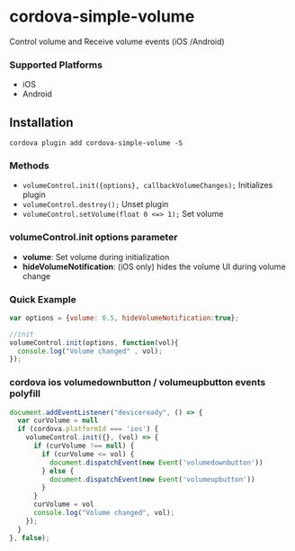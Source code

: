 # cordova-simple-volume
Control volume and Receive volume events (iOS /Android)

### Supported Platforms

- iOS
- Android

## Installation

    cordova plugin add cordova-simple-volume -S

### Methods

- `volumeControl.init({options}, callbackVolumeChanges);` Initializes plugin
- `volumeControl.destroy();` Unset plugin
- `volumeControl.setVolume(float 0 <=> 1);` Set volume


### volumeControl.init options parameter

- __volume__: Set volume during initialization
- __hideVolumeNotification__: (iOS only) hides the volume UI during volume change

### Quick Example

```js
var options = {volume: 0.5, hideVolumeNotification:true};

//init
volumeControl.init(options, function(vol){
  console.log("Volume changed" , vol);
});
```

### cordova ios volumedownbutton / volumeupbutton events polyfill
```js
document.addEventListener("deviceready", () => {
  var curVolume = null
  if (cordova.platformId === 'ios') {
    volumeControl.init({}, (vol) => {
      if (curVolume !== null) {
        if (curVolume <= vol) {
          document.dispatchEvent(new Event('volumedownbutton'))
        } else {
          document.dispatchEvent(new Event('volumeupbutton'))
        }
      }
      curVolume = vol
      console.log("Volume changed", vol);
    });
  }
}, false);
```